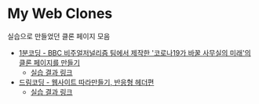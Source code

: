 # My Web Clones

실습으로 만들었던 클론 페이지 모음

* [1분코딩 - BBC 비주얼저널리즘 팀에서 제작한 '코로나19가 바꿀 사무실의 미래'의 클론 페이지를 만들기](https://youtu.be/QB5qc0smeS0)
  * [실습 결과 링크](https://sundlee.github.io/my-web-clones/1mincoding/bbcinteractive/)
* [드림코딩 - 웹사이트 따라만들기, 반응형 헤더편](https://youtu.be/X91jsJyZofw)
  * [실습 결과 링크](https://sundlee.github.io/my-web-clones/dreamcoding/navbar/)

